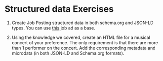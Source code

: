 # Structured data Exercises

1. Create Job Posting structured data in both schema.org and JSON-LD types. You can use [this](https://jobs.ecx.io/Frontend-Developer-fmd-eng-j121.html) job ad as a base.

2. Using the knowledge we covered, create an HTML file for a musical concert of your preference. The only requirement is
   that there are more than 1 performer on the concert. Add the corresponding metadata and microdata (in both JSON-LD
   and Schema.org formats).